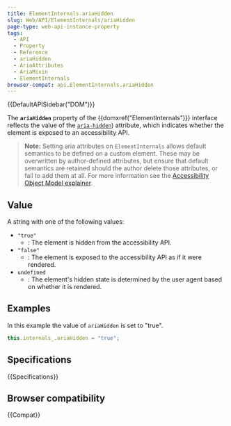 ```yaml
---
title: ElementInternals.ariaHidden
slug: Web/API/ElementInternals/ariaHidden
page-type: web-api-instance-property
tags:
  - API
  - Property
  - Reference
  - ariaHidden
  - AriaAttributes
  - AriaMixin
  - ElementInternals
browser-compat: api.ElementInternals.ariaHidden
---
```


{{DefaultAPISidebar("DOM")}}

The **`ariaHidden`** property of the {{domxref("ElementInternals")}} interface reflects the value of the [`aria-hidden`](/en-US/docs/Web/Accessibility/ARIA/Attributes/aria-hidden)) attribute, which indicates whether the element is exposed to an accessibility API.

> **Note:** Setting aria attributes on `ElementInternals` allows default semantics to be defined on a custom element. These may be overwritten by author-defined attributes, but ensure that default semantics are retained should the author delete those attributes, or fail to add them at all. For more information see the [Accessibility Object Model explainer](https://wicg.github.io/aom/explainer.html#default-semantics-for-custom-elements-via-the-elementinternals-object).

## Value

A string with one of the following values:

- `"true"`
  - : The element is hidden from the accessibility API.
- `"false"`
  - : The element is exposed to the accessibility API as if it were rendered.
- `undefined`
  - : The element's hidden state is determined by the user agent based on whether it is rendered.

## Examples

In this example the value of `ariaHidden` is set to "true".

```js
this.internals_.ariaHidden = "true";
```

## Specifications

{{Specifications}}

## Browser compatibility

{{Compat}}
